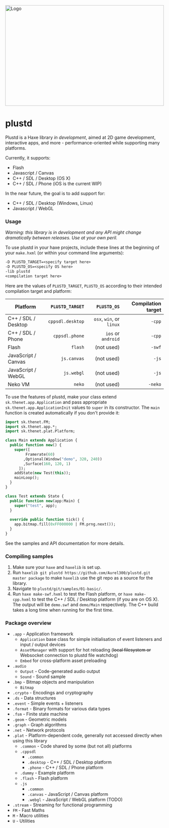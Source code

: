 <img src="https://rawgit.com/Aurel300/plustd/master/assets/logo/logo.svg" alt="Logo" height="320" width="100%">

# plustd #

Plustd is a Haxe library *in development*, aimed at 2D game development, interactive apps, and more - performance-oriented while supporting many platforms.

Currently, it supports:

 - Flash
 - Javascript / Canvas
 - C++ / SDL / Desktop (OS X)
 - C++ / SDL / Phone (iOS is the current WIP)

In the near future, the goal is to add support for:

 - C++ / SDL / Desktop (Windows, Linux)
 - Javascript / WebGL

### Usage ###

*Warning: this library is in development and any API might change dramatically between releases. Use at your own peril.*

To use plustd in your haxe projects, include these lines at the beginning of your `make.hxml` (or within your command line arguments):

```haxe
-D PLUSTD_TARGET=<specify target here>
-D PLUSTD_OS=<specify OS here>
-lib plustd
<compilation target here>
```

Here are the values of `PLUSTD_TARGET`, `PLUSTD_OS` according to their intended compilation target and platform:

| Platform | `PLUSTD_TARGET` | `PLUSTD_OS` | Compilation target |
| --- | ---:| ---:| ---:|
| C++ / SDL / Desktop | `cppsdl.desktop` | `osx`, `win`, or `linux` | `-cpp` |
| C++ / SDL / Phone | `cppsdl.phone` | `ios` or `android` | `-cpp` |
| Flash | `flash` | (not used) | `-swf` |
| JavaScript / Canvas | `js.canvas` | (not used) | `-js` |
| JavaScript / WebGL | `js.webgl` | (not used) | `-js` |
| Neko VM  | `neko` | (not used) | `-neko` |

To use the features of plustd, make your class extend `sk.thenet.app.Application` and pass appropriate `sk.thenet.app.ApplicationInit` values to `super` in its constructor. The `main` function is created automatically if you don't provide it:

```haxe
import sk.thenet.FM;
import sk.thenet.app.*;
import sk.thenet.plat.Platform;

class Main extends Application {
  public function new() {
    super([
         Framerate(60)
        ,Optional(Window("demo", 320, 240))
        ,Surface(160, 120, 1)
      ]);
    addState(new Test(this));
    mainLoop();
  }
}

class Test extends State {
  public function new(app:Main) {
    super("test", app);
  }
  
  override public function tick() {
    app.bitmap.fill(0xFF000000 | FM.prng.next());
  }
}
```

See the samples and API documentation for more details.

### Compiling samples ###

 1. Make sure your `haxe` and `haxelib` is set up.
 2. Run `haxelib git plustd https://github.com/Aurel300/plustd.git master package` to make `haxelib` use the git repo as a source for the library.
 3. Navigate to `plustd/git/samples/01-basic/`.
 4. Run `haxe make-swf.hxml` to test the Flash platform, or `haxe make-cpp.hxml` to test the C++ / SDL / Desktop platform (if you are on OS X). The output will be `demo.swf` and `demo/Main` respectively. The C++ build takes a long time when running for the first time.

### Package overview ###

 - `.app` - Application framework
   - `Application` base class for simple initialisation of event listeners and input / output devices
   - `AssetManager` with support for hot reloading (<s>local filesystem or</s> Websocket connection to plustd file watchdog)
   - `Embed` for cross-platform asset preloading
 - `.audio`
   - `Output` - Code-generated audio output
   - `Sound` - Sound sample
 - `.bmp` - Bitmap objects and manipulation
   - `Bitmap`
 - `.crypto` - Encodings and cryptography
 - `.ds` - Data structures
 - `.event` - Simple events + listeners
 - `.format` - Binary formats for various data types
 - `.fsm` - Finite state machine
 - `.geom` - Geometric models
 - `.graph` - Graph algorithms
 - `.net` - Network protocols
 - `.plat` - Platform-dependent code, generally not accessed directly when using this library
   - `.common` - Code shared by some (but not all) platforms
   - `.cppsdl`
     - `.common`
     - `.desktop` - C++ / SDL / Desktop platform
     - `.phone` - C++ / SDL / Phone platform
   - `.dummy` - Example platform
   - `.flash` - Flash platform
   - `.js`
     - `.common`
     - `.canvas` - JavaScript / Canvas platform
     - `.webgl` - JavaScript / WebGL platform (TODO)
 - `.stream` - Streaming for functional programming
 - `FM` - Fast Maths
 - `M` - Macro utilities
 - `U` - Utilities